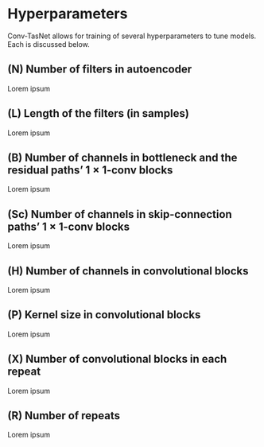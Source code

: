 # Hyperparameters

Conv-TasNet allows for training of several hyperparameters to tune models. Each is discussed below.

## (N) Number of filters in autoencoder 

Lorem ipsum

## (L) Length of the filters (in samples)

Lorem ipsum

## (B) Number of channels in bottleneck and the residual paths’ 1 × 1-conv blocks

Lorem ipsum

## (Sc) Number of channels in skip-connection paths’ 1 × 1-conv blocks

Lorem ipsum

## (H) Number of channels in convolutional blocks

Lorem ipsum

## (P) Kernel size in convolutional blocks

Lorem ipsum

## (X) Number of convolutional blocks in each repeat

Lorem ipsum

## (R) Number of repeats

Lorem ipsum